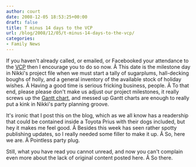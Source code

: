 ```yaml
---
author: court
date: 2008-12-05 18:53:25+00:00
draft: false
title: T minus 14 days to the VCP
url: /blog/2008/12/05/t-minus-14-days-to-the-vcp/
categories:
- Family News
---
```


If you haven't already called, or emailed, or Facebooked your attendance to the [VCP](http://www.vallentyne.com/blog/9th-annual-christmas-party/) then I encourage you to do so now. Â This date is the milestone day in Nikki's project file when we must start a tally of sugarplums, hall-decking boughs of holly, and a general inventory of the available stock of holiday wishes. Â Having a good time is serious fricking business, people. Â To that end, please please don't make us adjust our project milestones, it really screws up the [Gantt chart](http://en.wikipedia.org/wiki/Gantt_chart), and messed up Gantt charts are enough to really put a kink in Nikki's party planning groove.

It's ironic that I post this on the blog, which as we all know has a readership that could be contained inside a Toyota Prius with their dogs included, but hey it makes me feel good. Â Besides this week has seen rather spotty publishing updates, so I really needed some filler to make it up. Â So, here we are. Â Pointless party plug.

Still, what you have read you cannot unread, and now you can't complain even more about the lack of original content posted here. Â So there.
